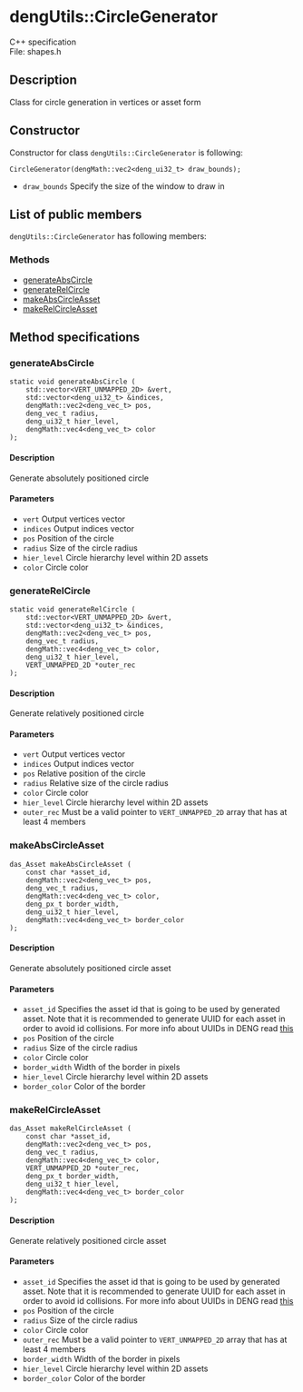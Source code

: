 # dengUtils::CircleGenerator

C++ specification  
File: shapes.h
## Description
Class for circle generation in vertices or asset form  

## Constructor
Constructor for class `dengUtils::CircleGenerator` is following:  
```
CircleGenerator(dengMath::vec2<deng_ui32_t> draw_bounds);
```
 
* `draw_bounds` Specify the size of the window to draw in 

## List of public members
`dengUtils::CircleGenerator` has following members:  

### Methods
* [generateAbsCircle](#generateabscircle)
* [generateRelCircle](#generaterelcircle)
* [makeAbsCircleAsset](#makeabscircleasset)
* [makeRelCircleAsset](#makerelcircleasset)

## Method specifications


### generateAbsCircle
```
static void generateAbsCircle (
    std::vector<VERT_UNMAPPED_2D> &vert,
    std::vector<deng_ui32_t> &indices,
    dengMath::vec2<deng_vec_t> pos,
    deng_vec_t radius,
    deng_ui32_t hier_level,
    dengMath::vec4<deng_vec_t> color
);
```

#### Description
Generate absolutely positioned circle

#### Parameters
* `vert` Output vertices vector 
* `indices` Output indices vector
* `pos` Position of the circle
* `radius` Size of the circle radius
* `hier_level` Circle hierarchy level within 2D assets
* `color` Circle color


### generateRelCircle
```
static void generateRelCircle (
    std::vector<VERT_UNMAPPED_2D> &vert,
    std::vector<deng_ui32_t> &indices,
    dengMath::vec2<deng_vec_t> pos,
    deng_vec_t radius,
    dengMath::vec4<deng_vec_t> color,
    deng_ui32_t hier_level,
    VERT_UNMAPPED_2D *outer_rec
);
```

#### Description
Generate relatively positioned circle

#### Parameters
* `vert` Output vertices vector 
* `indices` Output indices vector
* `pos` Relative position of the circle
* `radius` Relative size of the circle radius
* `color` Circle color
* `hier_level` Circle hierarchy level within 2D assets
* `outer_rec` Must be a valid pointer to `VERT_UNMAPPED_2D` array that has
at least 4 members


### makeAbsCircleAsset
```
das_Asset makeAbsCircleAsset (
    const char *asset_id,
    dengMath::vec2<deng_vec_t> pos,
    deng_vec_t radius,
    dengMath::vec4<deng_vec_t> color,
    deng_px_t border_width,
    deng_ui32_t hier_level,
    dengMath::vec4<deng_vec_t> border_color
);
```

#### Description
Generate absolutely positioned circle asset

#### Parameters
* `asset_id` Specifies the asset id that is going to be used by generated asset. 
Note that it is recommended to generate UUID for each asset in order to avoid id collisions.
For more info about UUIDs in DENG read [this](../../uuids.md)
* `pos` Position of the circle
* `radius` Size of the circle radius
* `color` Circle color
* `border_width` Width of the border in pixels
* `hier_level` Circle hierarchy level within 2D assets
* `border_color` Color of the border


### makeRelCircleAsset
```
das_Asset makeRelCircleAsset (
    const char *asset_id,
    dengMath::vec2<deng_vec_t> pos,
    deng_vec_t radius,
    dengMath::vec4<deng_vec_t> color,
    VERT_UNMAPPED_2D *outer_rec,
    deng_px_t border_width,
    deng_ui32_t hier_level,
    dengMath::vec4<deng_vec_t> border_color
);
```

#### Description
Generate relatively positioned circle asset

#### Parameters
* `asset_id` Specifies the asset id that is going to be used by generated asset. 
Note that it is recommended to generate UUID for each asset in order to avoid id collisions.
For more info about UUIDs in DENG read [this](../../uuids.md)
* `pos` Position of the circle
* `radius` Size of the circle radius
* `color` Circle color
* `outer_rec` Must be a valid pointer to `VERT_UNMAPPED_2D` array that has
at least 4 members
* `border_width` Width of the border in pixels
* `hier_level` Circle hierarchy level within 2D assets
* `border_color` Color of the border
